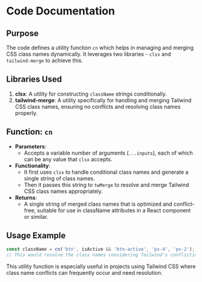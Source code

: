 # Code Documentation

## Purpose
The code defines a utility function `cn` which helps in managing and merging CSS class names dynamically. It leverages two libraries - `clsx` and `tailwind-merge` to achieve this.

## Libraries Used
1. **clsx**: A utility for constructing `className` strings conditionally.
2. **tailwind-merge**: A utility specifically for handling and merging Tailwind CSS class names, ensuring no conflicts and resolving class names properly.

## Function: `cn`
- **Parameters**: 
  - Accepts a variable number of arguments (`...inputs`), each of which can be any value that `clsx` accepts.
- **Functionality**:
  - It first uses `clsx` to handle conditional class names and generate a single string of class names.
  - Then it passes this string to `twMerge` to resolve and merge Tailwind CSS class names appropriately.
- **Returns**: 
  - A single string of merged class names that is optimized and conflict-free, suitable for use in className attributes in a React component or similar.

## Usage Example
```js
const className = cn('btn', isActive && 'btn-active', 'px-4', 'px-2'); 
// This would resolve the class names considering Tailwind's conflicting classes
```

This utility function is especially useful in projects using Tailwind CSS where class name conflicts can frequently occur and need resolution.